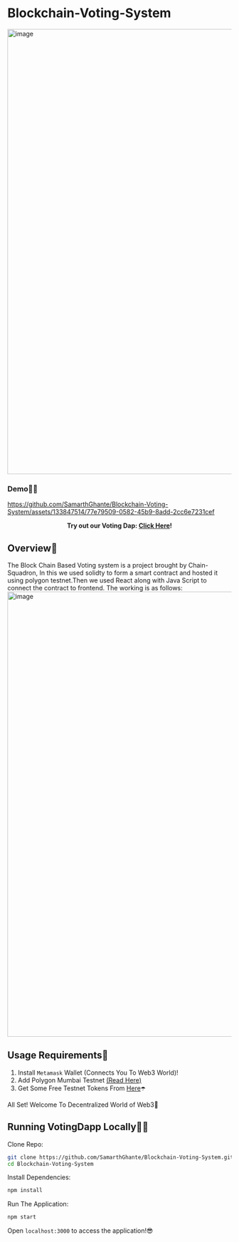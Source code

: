 Blockchain-Voting-System
=======
<img width="1000" alt="image" src="https://github.com/SamarthGhante/Blockchain-Voting-System/assets/144468120/fa05aacb-7e88-41ae-8056-622a599e6487">


### Demo👀👀

https://github.com/SamarthGhante/Blockchain-Voting-System/assets/133847514/77e79509-0582-45b9-8add-2cc6e7231cef

<div align="center" >

 <strong>Try out our Voting Dap:  <a href="https://voting-dapp-chainsquadron.vercel.app/">Click Here</a>!</strong>


 
</div>

## Overview💜
The Block Chain Based Voting system is a project brought by Chain-Squadron, In this we used solidty to form a smart contract
 and hosted it using polygon testnet.Then we used React along with Java Script to connect the contract to frontend.
The working is as follows:
<img width="1000" alt="image" src="https://github.com/SamarthGhante/Blockchain-Voting-System/assets/144468120/c7f191e1-5103-4afc-8425-3b4a6d7d1508">


## Usage Requirements🤖
1. Install `Metamask` Wallet (Connects You To Web3 World)!
2. Add Polygon Mumbai Testnet <a href="https://www.alchemy.com/overviews/mumbai-testnet">(Read Here)</a></strong>
3. Get Some Free Testnet Tokens From <a href="https://mumbaifaucet.com/">Here</a></strong>☂️
<p>All Set! Welcome To Decentralized World of Web3🤩</p>




## Running VotingDapp Locally👨‍💻

Clone Repo:

```sh
git clone https://github.com/SamarthGhante/Blockchain-Voting-System.git
cd Blockchain-Voting-System
```

Install Dependencies:

```sh
npm install
```

Run The Application:

```sh
npm start
```
 Open `localhost:3000` to access the application!😎


